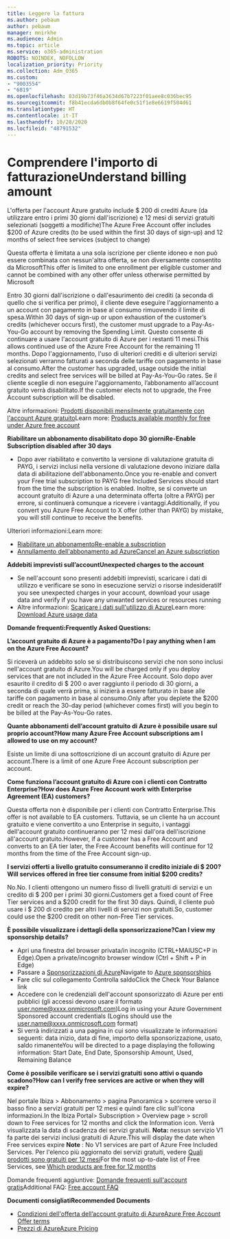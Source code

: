 ```yaml
---
title: Leggere la fattura
ms.author: pebaum
author: pebaum
manager: mnirkhe
ms.audience: Admin
ms.topic: article
ms.service: o365-administration
ROBOTS: NOINDEX, NOFOLLOW
localization_priority: Priority
ms.collection: Adm_O365
ms.custom:
- "9003554"
- "6819"
ms.openlocfilehash: 83d19b73f46a3634d67b7223f01aee8c036bec95
ms.sourcegitcommit: f8b41ecda6db0b8f64fe0c51f1e8e6619f504d61
ms.translationtype: HT
ms.contentlocale: it-IT
ms.lasthandoff: 10/28/2020
ms.locfileid: "48791532"
---
```

# <a name="understand-billing-amount"></a><span data-ttu-id="4cb05-102">Comprendere l'importo di fatturazione</span><span class="sxs-lookup"><span data-stu-id="4cb05-102">Understand billing amount</span></span>

<span data-ttu-id="4cb05-103">L'offerta per l'account Azure gratuito include $ 200 di crediti Azure (da utilizzare entro i primi 30 giorni dall'iscrizione) e 12 mesi di servizi gratuiti selezionati (soggetti a modifiche)</span><span class="sxs-lookup"><span data-stu-id="4cb05-103">The Azure Free Account offer includes $200 of Azure credits (to be used within the first 30 days of sign-up) and 12 months of select free services (subject to change)</span></span>

<span data-ttu-id="4cb05-104">Questa offerta è limitata a una sola iscrizione per cliente idoneo e non può essere combinata con nessun'altra offerta, se non diversamente consentito da Microsoft</span><span class="sxs-lookup"><span data-stu-id="4cb05-104">This offer is limited to one enrollment per eligible customer and cannot be combined with any other offer unless otherwise permitted by Microsoft</span></span>

<span data-ttu-id="4cb05-105">Entro 30 giorni dall'iscrizione o dall'esaurimento dei crediti (a seconda di quello che si verifica per primo), il cliente deve eseguire l'aggiornamento a un account con pagamento in base al consumo rimuovendo il limite di spesa.</span><span class="sxs-lookup"><span data-stu-id="4cb05-105">Within 30 days of sign-up or upon exhaustion of the customer’s credits (whichever occurs first), the customer must upgrade to a Pay-As-You-Go account by removing the Spending Limit.</span></span> <span data-ttu-id="4cb05-106">Questo consente di continuare a usare l'account gratuito di Azure per i restanti 11 mesi.</span><span class="sxs-lookup"><span data-stu-id="4cb05-106">This allows continued use of the Azure Free Account for the remaining 11 months.</span></span> <span data-ttu-id="4cb05-107">Dopo l'aggiornamento, l'uso di ulteriori crediti e di ulteriori servizi selezionati verranno fatturati a seconda delle tariffe con pagamento in base al consumo.</span><span class="sxs-lookup"><span data-stu-id="4cb05-107">After the customer has upgraded, usage outside the initial credits and select free services will be billed at Pay-As-You-Go rates.</span></span> <span data-ttu-id="4cb05-108">Se il cliente sceglie di non eseguire l'aggiornamento, l’abbonamento all’account gratuito verrà disabilitato.</span><span class="sxs-lookup"><span data-stu-id="4cb05-108">If the customer elects not to upgrade, the Free Account subscription will be disabled.</span></span>

<span data-ttu-id="4cb05-109">Altre informazioni: [Prodotti disponibili mensilmente gratuitamente con l'account Azure gratuito](https://azure.microsoft.com/free/free-account-faq/)</span><span class="sxs-lookup"><span data-stu-id="4cb05-109">Learn more: [Products available monthly for free under Azure free account](https://azure.microsoft.com/free/free-account-faq/)</span></span>

<span data-ttu-id="4cb05-110">**Riabilitare un abbonamento disabilitato dopo 30 giorni**</span><span class="sxs-lookup"><span data-stu-id="4cb05-110">**Re-Enable Subscription disabled after 30 days**</span></span>

- <span data-ttu-id="4cb05-111">Dopo aver riabilitato e convertito la versione di valutazione gratuita di PAYG, i servizi inclusi nella versione di valutazione devono iniziare dalla data di abilitazione dell'abbonamento.</span><span class="sxs-lookup"><span data-stu-id="4cb05-111">Once you re-enable and convert your Free trial subscription to PAYG free Included Services should start from the time the subscription is enabled.</span></span> <span data-ttu-id="4cb05-112">Inoltre, se si converte un account gratuito di Azure a una determinata offerta (oltre a PAYG) per errore, si continuerà comunque a ricevere i vantaggi.</span><span class="sxs-lookup"><span data-stu-id="4cb05-112">Additionally, if you convert you Azure Free Account to X offer (other than PAYG) by mistake, you will still continue to receive the benefits.</span></span>

<span data-ttu-id="4cb05-113">Ulteriori informazioni:</span><span class="sxs-lookup"><span data-stu-id="4cb05-113">Learn more:</span></span> 
- [<span data-ttu-id="4cb05-114">Riabilitare un abbonamento</span><span class="sxs-lookup"><span data-stu-id="4cb05-114">Re-enable a subscription</span></span>](https://docs.microsoft.com/azure/billing/billing-subscription-become-disable?WT.mc_id=Portal-Microsoft_Azure_Support)
- [<span data-ttu-id="4cb05-115">Annullamento dell'abbonamento ad Azure</span><span class="sxs-lookup"><span data-stu-id="4cb05-115">Cancel an Azure subscription</span></span>](https://docs.microsoft.com/azure/billing/billing-how-to-cancel-azure-subscription?WT.mc_id=Portal-Microsoft_Azure_Support)

<span data-ttu-id="4cb05-116">**Addebiti imprevisti sull’account**</span><span class="sxs-lookup"><span data-stu-id="4cb05-116">**Unexpected charges to the account**</span></span>

- <span data-ttu-id="4cb05-117">Se nell'account sono presenti addebiti imprevisti, scaricare i dati di utilizzo e verificare se sono in esecuzione servizi o risorse indesiderati</span><span class="sxs-lookup"><span data-stu-id="4cb05-117">If you see unexpected charges in your account, download your usage data and verify if you have any unwanted services or resources running</span></span>
- <span data-ttu-id="4cb05-118">Altre informazioni: [Scaricare i dati sull'utilizzo di Azure](https://docs.microsoft.com/azure/billing/billing-download-azure-invoice-daily-usage-date?WT.mc_id=Portal-Microsoft_Azure_Support#download-usage)</span><span class="sxs-lookup"><span data-stu-id="4cb05-118">Learn more: [Download Azure usage data](https://docs.microsoft.com/azure/billing/billing-download-azure-invoice-daily-usage-date?WT.mc_id=Portal-Microsoft_Azure_Support#download-usage)</span></span>

<span data-ttu-id="4cb05-119">**Domande frequenti:**</span><span class="sxs-lookup"><span data-stu-id="4cb05-119">**Frequently Asked Questions:**</span></span>

<span data-ttu-id="4cb05-120">**L’account gratuito di Azure è a pagamento?**</span><span class="sxs-lookup"><span data-stu-id="4cb05-120">**Do I pay anything when I am on the Azure Free Account?**</span></span>

<span data-ttu-id="4cb05-121">Si riceverà un addebito solo se si distribuiscono servizi che non sono inclusi nell'account gratuito di Azure.</span><span class="sxs-lookup"><span data-stu-id="4cb05-121">You will be charged only if you deploy services that are not included in the Azure Free Account.</span></span> <span data-ttu-id="4cb05-122">Solo dopo aver esaurito il credito di $ 200 o aver raggiunto il periodo di 30 giorni, a seconda di quale verrà prima, si inizierà a essere fatturato in base alle tariffe con pagamento in base al consumo.</span><span class="sxs-lookup"><span data-stu-id="4cb05-122">Only after you deplete the $200 credit or reach the 30-day period (whichever comes first) will you begin to be billed at the Pay-As-You-Go rates.</span></span>

<span data-ttu-id="4cb05-123">**Quante abbonamenti dell’account gratuito di Azure è possibile usare sul proprio account?**</span><span class="sxs-lookup"><span data-stu-id="4cb05-123">**How many Azure Free Account subscriptions am I allowed to use on my account?**</span></span>  

<span data-ttu-id="4cb05-124">Esiste un limite di una sottoscrizione di un account gratuito di Azure per account.</span><span class="sxs-lookup"><span data-stu-id="4cb05-124">There is a limit of one Azure Free Account subscription per account.</span></span>

<span data-ttu-id="4cb05-125">**Come funziona l’account gratuito di Azure con i clienti con Contratto Enterprise?**</span><span class="sxs-lookup"><span data-stu-id="4cb05-125">**How does Azure Free Account work with Enterprise Agreement (EA) customers?**</span></span>  

<span data-ttu-id="4cb05-126">Questa offerta non è disponibile per i clienti con Contratto Enterprise.</span><span class="sxs-lookup"><span data-stu-id="4cb05-126">This offer is not available to EA customers.</span></span> <span data-ttu-id="4cb05-127">Tuttavia, se un cliente ha un account gratuito e viene convertito a uno Enterprise in seguito, i vantaggi dell'account gratuito continueranno per 12 mesi dall'ora dell'iscrizione all'account gratuito.</span><span class="sxs-lookup"><span data-stu-id="4cb05-127">However, if a customer has a Free Account and converts to an EA tier later, the Free Account benefits will continue for 12 months from the time of the Free Account sign-up.</span></span>

<span data-ttu-id="4cb05-128">**I servizi offerti a livello gratuito consumeranno il credito iniziale di $ 200?**</span><span class="sxs-lookup"><span data-stu-id="4cb05-128">**Will services offered in free tier consume from initial $200 credits?**</span></span>  

<span data-ttu-id="4cb05-129">No.</span><span class="sxs-lookup"><span data-stu-id="4cb05-129">No.</span></span> <span data-ttu-id="4cb05-130">I clienti ottengono un numero fisso di livelli gratuiti di servizi e un credito di $ 200 per i primi 30 giorni.</span><span class="sxs-lookup"><span data-stu-id="4cb05-130">Customers get a fixed count of Free Tier services and a $200 credit for the first 30 days.</span></span> <span data-ttu-id="4cb05-131">Quindi, il cliente può usare i $ 200 di credito per altri livelli di servizi non gratuiti.</span><span class="sxs-lookup"><span data-stu-id="4cb05-131">So, customer could use the $200 credit on other non-Free Tier services.</span></span>

<span data-ttu-id="4cb05-132">**È possibile visualizzare i dettagli della sponsorizzazione?**</span><span class="sxs-lookup"><span data-stu-id="4cb05-132">**Can I view my sponsorship details?**</span></span>

- <span data-ttu-id="4cb05-133">Apri una finestra del browser privata/in incognito (CTRL+MAIUSC+P in Edge).</span><span class="sxs-lookup"><span data-stu-id="4cb05-133">Open a private/incognito browser window (Ctrl + Shift + P in Edge)</span></span>
- <span data-ttu-id="4cb05-134">Passare a [Sponsorizzazioni di Azure](http://www.microsoftazuresponsorships.com/)</span><span class="sxs-lookup"><span data-stu-id="4cb05-134">Navigate to [Azure sponsorships](http://www.microsoftazuresponsorships.com/)</span></span>
- <span data-ttu-id="4cb05-135">Fare clic sul collegamento Controlla saldo</span><span class="sxs-lookup"><span data-stu-id="4cb05-135">Click the Check Your Balance link</span></span>
- <span data-ttu-id="4cb05-136">Accedere con le credenziali dell'account sponsorizzato di Azure per enti pubblici (gli accessi devono usare il formato user.nome@xxxx.onmicrosoft.com)</span><span class="sxs-lookup"><span data-stu-id="4cb05-136">Log in using your Azure Government Sponsored account credentials (Logins should use the user.name@xxxx.onmicrosoft.com format)</span></span>
- <span data-ttu-id="4cb05-137">Si verrà indirizzati a una pagina in cui sono visualizzate le informazioni seguenti: data inizio, data di fine, importo della sponsorizzazione, usato, saldo rimanente</span><span class="sxs-lookup"><span data-stu-id="4cb05-137">You will be directed to a page displaying the following information: Start Date, End Date, Sponsorship Amount, Used, Remaining Balance</span></span>

<span data-ttu-id="4cb05-138">**Come è possibile verificare se i servizi gratuiti sono attivi o quando scadono?**</span><span class="sxs-lookup"><span data-stu-id="4cb05-138">**How can I verify free services are active or when they will expire?**</span></span>

<span data-ttu-id="4cb05-139">Nel portale Ibiza > Abbonamento > pagina Panoramica > scorrere verso il basso fino a servizi gratuiti per 12 mesi e quindi fare clic sull'icona informazioni.</span><span class="sxs-lookup"><span data-stu-id="4cb05-139">In the Ibiza Portal> Subscription > Overview page > scroll down to Free services for 12 months and click the Information icon.</span></span> <span data-ttu-id="4cb05-140">Verrà visualizzata la data di scadenza dei servizi gratuiti. **Nota:** nessun servizio V1 fa parte dei servizi inclusi gratuiti di Azure.</span><span class="sxs-lookup"><span data-stu-id="4cb05-140">This will display the date when Free services expire **Note** : No V1 services are part of Azure Free Included Services.</span></span> <span data-ttu-id="4cb05-141">Per l'elenco più aggiornato dei servizi gratuiti, vedere [Quali prodotti sono gratuiti per 12 mesi](http://www.microsoftazuresponsorships.com/)</span><span class="sxs-lookup"><span data-stu-id="4cb05-141">For the most up-to-date list of Free Services, see [Which products are free for 12 months](http://www.microsoftazuresponsorships.com/)</span></span>

<span data-ttu-id="4cb05-142">Domande frequenti aggiuntive: [Domande frequenti sull'account gratis](https://azure.microsoft.com/free/free-account-faq/)</span><span class="sxs-lookup"><span data-stu-id="4cb05-142">Additional FAQ: [Free account FAQ](https://azure.microsoft.com/free/free-account-faq/)</span></span>

<span data-ttu-id="4cb05-143">**Documenti consigliati**</span><span class="sxs-lookup"><span data-stu-id="4cb05-143">**Recommended Documents**</span></span>

- [<span data-ttu-id="4cb05-144">Condizioni dell'offerta dell’account gratuito di Azure</span><span class="sxs-lookup"><span data-stu-id="4cb05-144">Azure Free Account Offer terms</span></span>](https://azure.microsoft.com/offers/ms-azr-0044p/)
- [<span data-ttu-id="4cb05-145">Prezzi di Azure</span><span class="sxs-lookup"><span data-stu-id="4cb05-145">Azure Pricing</span></span>](https://azure.microsoft.com/pricing/)